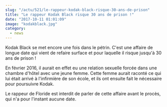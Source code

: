 ```yaml
--- 
slug: "/actu/521/le-rappeur-kodak-black-risque-30-ans-de-prison"
title: "Le rappeur Kodak Black risque 30 ans de prison !"
date: "2017-10-11 01:01:09"
image: "kodakblack.jpg"
category:
  - news
---
```

<p>Kodak Black se met encore une fois dans le pétrin. C'est une affaire de longue date qui vient de refaire surface et pour laquelle il risque jusqu'à 30 ans de prison !</p>

<p>En février 2016, il aurait en effet eu une relation sexuelle forcée dans une chambre d'hôtel avec une jeune femme. Cette femme aurait raconté ce qui lui était arrivé à l'infirmière de son école, et ils ont ensuite fait le nécessaire pour poursuivre Kodak.</p>

<p>Le rappeur de Floride est interdit de parler de cette affaire avant le procès, qui n'a pour l'instant aucune date. </p>

<p> </p>